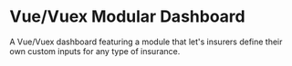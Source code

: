 # Vue/Vuex Modular Dashboard

A Vue/Vuex dashboard featuring a module that let's insurers define their own custom inputs for any type of insurance.
